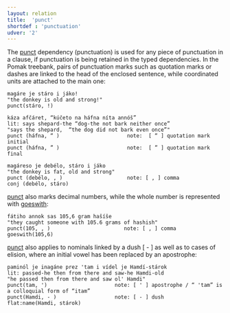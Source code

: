 ```yaml
---
layout: relation
title:  'punct'
shortdef : 'punctuation'
udver: '2'
---
```



The [punct]() dependency (punctuation) is used for any piece of punctuation in a clause, if punctuation is being retained in the typed dependencies. In the Pomak treebank, pairs of punctuation marks such as quotation marks or dashes are linked to the head of the enclosed sentence, while coordinated units are attached to the main one:

~~~ sdparse
magáre je stáro i jáko!   
"the donkey is old and strong!"
punct(stáro, !)      

káza afčáret, “kúčeto na háfna níta annóš” 
lit: says shepard-the “dog-the not bark neither once”
"says the shepard,  “the dog did not bark even once”"  
punct (háfna, “ )                      note:  [ “ ] quotation mark initial
punct (háfna, ” )                      note:  [ ” ] quotation mark final 

magáreso je debélo, stáro i jáko 
"the donkey is fat, old and strong"
punct (debélo, , )                     note: [ , ] comma
conj (debélo, stáro)
~~~ 

[punct]() also marks decimal numbers, while the whole number is represented with  [goeswith](): 

~~~ sdparse
fátiho annok sas 105,6 gram hašíše 
"they caught someone with 105.6 grams of hashish"
punct(105, , )                        note: [ , ] comma
goeswith(105,6)
~~~ 
  

[punct]()  also applies to nominals linked by a dush [ - ] as well as to cases of elision, where an initial vowel has been replaced by an apostrophe:
  
~~~ sdparse 
paminól je inagáne prez 'tam i vídel je Hamdí-stárok
lit: passed-he then from there and saw-he Hamdi-old
"he passed then from there and saw ol' Hamdi"
punct(tam, ')                      note: [ ' ] apostrophe / “ 'tam” is a colloquial form of “itam”
punct(Hamdi, - )                   note: [ - ] dush
flat:name(Hamdi, stárok)
~~~
<!-- Interlanguage links updated Ne 5. května 2024, 18:21:47 CEST -->
